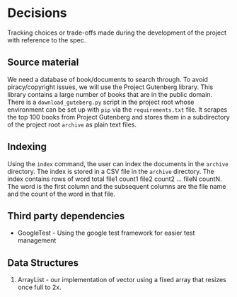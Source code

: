 # Decisions

Tracking choices or trade-offs made during the development of the project with reference to the spec.

## Source material

We need a database of book/documents to search through. To avoid piracy/copyright issues, we will use the Project Gutenberg library. This library contains a large number of books that are in the public domain.
There is a `download_guteberg.py` script in the project root whose environment can be set up with `pip` via the `requirements.txt` file. It scrapes the top 100 books from Project Gutenberg and stores them in a subdirectory of the project root `archive` as plain text files.


## Indexing
Using the `index` command, the user can index the documents in the `archive` directory. The index is stored in a CSV file in the `archive` directory. The index contains rows of word total file1 count1 file2 count2 ... fileN countN. The word is the first column and the subsequent columns are the file name and the count of the word in that file.


## Third party dependencies

- GoogleTest - Using the google test framework for easier test management

## Data Structures

1. ArrayList - our implementation of vector using a fixed array that resizes once full to 2x.
